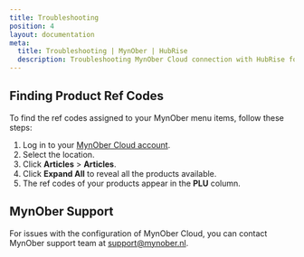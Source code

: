 ```yaml
---
title: Troubleshooting
position: 4
layout: documentation
meta:
  title: Troubleshooting | MynOber | HubRise
  description: Troubleshooting MynOber Cloud connection with HubRise for your EPOS and other apps to work as a cohesive whole. Connect apps and synchronise your data.
---
```


## Finding Product Ref Codes

To find the ref codes assigned to your MynOber menu items, follow these steps:

1. Log in to your [MynOber Cloud account](https://cloud.mynober.nl/).
2. Select the location.
3. Click **Articles** > **Articles**.
4. Click **Expand All** to reveal all the products available.
5. The ref codes of your products appear in the **PLU** column.

## MynOber Support

For issues with the configuration of MynOber Cloud, you can contact MynOber support team at [support@mynober.nl](mailto:support@mynober.nl).
